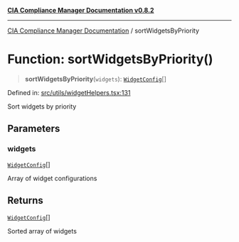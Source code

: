 [**CIA Compliance Manager Documentation v0.8.2**](../README.md)

***

[CIA Compliance Manager Documentation](../globals.md) / sortWidgetsByPriority

# Function: sortWidgetsByPriority()

> **sortWidgetsByPriority**(`widgets`): [`WidgetConfig`](../interfaces/WidgetConfig.md)[]

Defined in: [src/utils/widgetHelpers.tsx:131](https://github.com/Hack23/cia-compliance-manager/blob/423c5d261c747ade8ca2550e176aa05168b5a31e/src/utils/widgetHelpers.tsx#L131)

Sort widgets by priority

## Parameters

### widgets

[`WidgetConfig`](../interfaces/WidgetConfig.md)[]

Array of widget configurations

## Returns

[`WidgetConfig`](../interfaces/WidgetConfig.md)[]

Sorted array of widgets

